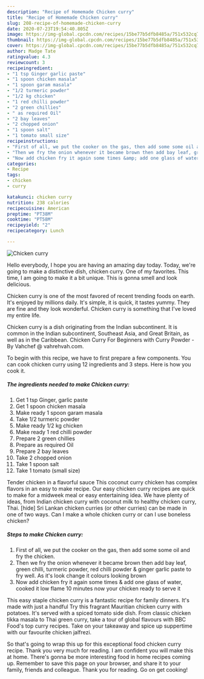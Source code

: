 ```yaml
---
description: "Recipe of Homemade Chicken curry"
title: "Recipe of Homemade Chicken curry"
slug: 208-recipe-of-homemade-chicken-curry
date: 2020-07-23T19:54:40.805Z
image: https://img-global.cpcdn.com/recipes/15be77b5dfb8485a/751x532cq70/chicken-curry-recipe-main-photo.jpg
thumbnail: https://img-global.cpcdn.com/recipes/15be77b5dfb8485a/751x532cq70/chicken-curry-recipe-main-photo.jpg
cover: https://img-global.cpcdn.com/recipes/15be77b5dfb8485a/751x532cq70/chicken-curry-recipe-main-photo.jpg
author: Madge Tate
ratingvalue: 4.3
reviewcount: 3
recipeingredient:
- "1 tsp Ginger garlic paste"
- "1 spoon chicken masala"
- "1 spoon garam masala"
- "1/2 turmeric powder"
- "1/2 kg chicken"
- "1 red chilli powder"
- "2 green chillies"
- " as required Oil"
- "2 bay leaves"
- "2 chopped onion"
- "1 spoon salt"
- "1 tomato small size"
recipeinstructions:
- "First of all, we put the cooker on the gas, then add some some oil and fry the chicken."
- "Then we fry the onion whenever it became brown then add bay leaf, green chilli, turmeric powder, red chilli powder &amp; ginger garlic paste to fry well. As it&#39;s look change it colours looking brown"
- "Now add chicken fry it again some times &amp; add one glass of water, cooked it low flame 10 minutes now your chicken ready to serve it"
categories:
- Recipe
tags:
- chicken
- curry

katakunci: chicken curry 
nutrition: 238 calories
recipecuisine: American
preptime: "PT38M"
cooktime: "PT58M"
recipeyield: "2"
recipecategory: Lunch

---
```



![Chicken curry](https://img-global.cpcdn.com/recipes/15be77b5dfb8485a/751x532cq70/chicken-curry-recipe-main-photo.jpg)

Hello everybody, I hope you are having an amazing day today. Today, we're going to make a distinctive dish, chicken curry. One of my favorites. This time, I am going to make it a bit unique. This is gonna smell and look delicious.

Chicken curry is one of the most favored of recent trending foods on earth. It's enjoyed by millions daily. It's simple, it is quick, it tastes yummy. They are fine and they look wonderful. Chicken curry is something that I've loved my entire life.

Chicken curry is a dish originating from the Indian subcontinent. It is common in the Indian subcontinent, Southeast Asia, and Great Britain, as well as in the Caribbean. Chicken Curry For Beginners with Curry Powder - By Vahchef @ vahrehvah.com.


To begin with this recipe, we have to first prepare a few components. You can cook chicken curry using 12 ingredients and 3 steps. Here is how you cook it.

<!--inarticleads1-->

##### The ingredients needed to make Chicken curry:

1. Get 1 tsp Ginger, garlic paste
1. Get 1 spoon chicken masala
1. Make ready 1 spoon garam masala
1. Take 1/2 turmeric powder
1. Make ready 1/2 kg chicken
1. Make ready 1 red chilli powder
1. Prepare 2 green chillies
1. Prepare  as required Oil
1. Prepare 2 bay leaves
1. Take 2 chopped onion
1. Take 1 spoon salt
1. Take 1 tomato (small size)


Tender chicken in a flavorful sauce This coconut curry chicken has complex flavors in an easy to make recipe. Our easy chicken curry recipes are quick to make for a midweek meal or easy entertaining idea. We have plenty of ideas, from Indian chicken curry with coconut milk to healthy chicken curry, Thai. [hide] Sri Lankan chicken curries (or other curries) can be made in one of two ways. Can I make a whole chicken curry or can I use boneless chicken? 

<!--inarticleads2-->

##### Steps to make Chicken curry:

1. First of all, we put the cooker on the gas, then add some some oil and fry the chicken.
1. Then we fry the onion whenever it became brown then add bay leaf, green chilli, turmeric powder, red chilli powder &amp; ginger garlic paste to fry well. As it&#39;s look change it colours looking brown
1. Now add chicken fry it again some times &amp; add one glass of water, cooked it low flame 10 minutes now your chicken ready to serve it


This easy staple chicken curry is a fantastic recipe for family dinners. It&#39;s made with just a handful Try this fragrant Mauritian chicken curry with potatoes. It&#39;s served with a spiced tomato side dish. From classic chicken tikka masala to Thai green curry, take a tour of global flavours with BBC Food&#39;s top curry recipes. Take on your takeaway and spice up suppertime with our favourite chicken jalfrezi. 

So that's going to wrap this up for this exceptional food chicken curry recipe. Thank you very much for reading. I am confident you will make this at home. There's gonna be more interesting food in home recipes coming up. Remember to save this page on your browser, and share it to your family, friends and colleague. Thank you for reading. Go on get cooking!
